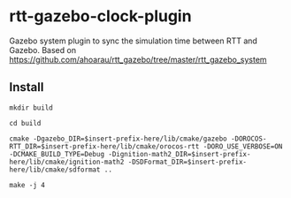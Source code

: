 # rtt-gazebo-clock-plugin
Gazebo system plugin to sync the simulation time between RTT and Gazebo. Based on https://github.com/ahoarau/rtt_gazebo/tree/master/rtt_gazebo_system

## Install

`mkdir build`

`cd build`

`cmake -Dgazebo_DIR=$insert-prefix-here/lib/cmake/gazebo -DOROCOS-RTT_DIR=$insert-prefix-here/lib/cmake/orocos-rtt -DORO_USE_VERBOSE=ON -DCMAKE_BUILD_TYPE=Debug -Dignition-math2_DIR=$insert-prefix-here/lib/cmake/ignition-math2 -DSDFormat_DIR=$insert-prefix-here/lib/cmake/sdformat ..`

`make -j 4`

